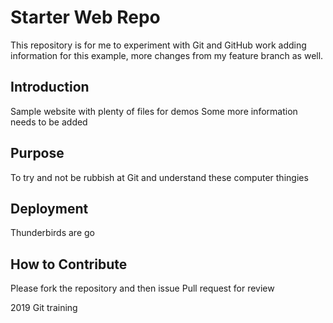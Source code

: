# Starter Web Repo

This repository is for me to experiment with Git and GitHub work
adding information for this example, more changes from my feature branch as well. 

## Introduction

Sample website with plenty of files for demos
Some more information needs to be added 

## Purpose 

To try and not be rubbish at Git and understand these computer thingies 

## Deployment 

Thunderbirds are go 

## How to Contribute

Please fork the repository and then issue Pull request for review  

2019 Git training 
